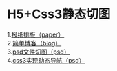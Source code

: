 # H5+Css3静态切图 <br>
1.<a href="https://iampork.github.io/Html5-Css3/paper/paper.html">报纸排版（paper）</a><br>
2.<a href="https://iampork.github.io/Html5-Css3/blog/blog.html">简单博客（blog）</a><br>
3.<a href="https://iampork.github.io/Html5-Css3/psd/task3.html">psd文件切图（psd）</a><br>
4.<a href="https://iampork.github.io/Html5-Css3/css3Nav/nav.html">css3实现动态导航（psd）</a><br>
